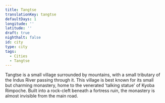 ```yaml
---
title: Tangtse
translationKey: tangtse
defaultDays: 1
longitude: ''
latitude: ''
draft: true
nighthalt: false
id: city
type: city
tags:
  - Cities
  - Tangtse
---
```

Tangtse is a small village surrounded by mountains, with a small tributary of the Indus River passing through it. This village is best known for its small but charming monastery, home to the venerated 'talking statue' of Kyoba Rimpoche. Built into a rock-cleft beneath a fortress ruin, the monastery is almost invisible from the main road.
